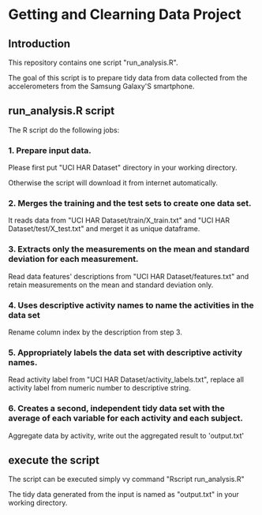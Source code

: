 # Getting and Clearning Data Project

## Introduction

This repository contains one script "run_analysis.R".

The goal of this script is to prepare tidy data from data collected from the accelerometers from the Samsung Galaxy'S smartphone.


## run_analysis.R script

The R script do the following jobs:

### 1. Prepare input data. 

   Please first put "UCI HAR Dataset" directory in your working directory. 
   
   Otherwise the script will download it from internet automatically.    

### 2. Merges the training and the test sets to create one data set.
   
   It reads data from "UCI HAR Dataset/train/X_train.txt" and "UCI HAR Dataset/test/X_test.txt" and merget it as unique dataframe.

### 3. Extracts only the measurements on the mean and standard deviation for each measurement. 
   
   Read data features' descriptions from "UCI HAR Dataset/features.txt" and retain measurements on the mean and standard deviation only.

### 4. Uses descriptive activity names to name the activities in the data set

   Rename column index by the description from step 3.

### 5. Appropriately labels the data set with descriptive activity names. 

   Read activity label from "UCI HAR Dataset/activity_labels.txt", replace all activity label from numeric number to descriptive string.

### 6. Creates a second, independent tidy data set with the average of each variable for each activity and each subject. 
   
   Aggregate data by activity, write out the aggregated result to 'output.txt'
    

## execute the script

The script can be executed simply vy command "Rscript run_analysis.R"

The tidy data generated from the input is named as "output.txt" in your working directory.